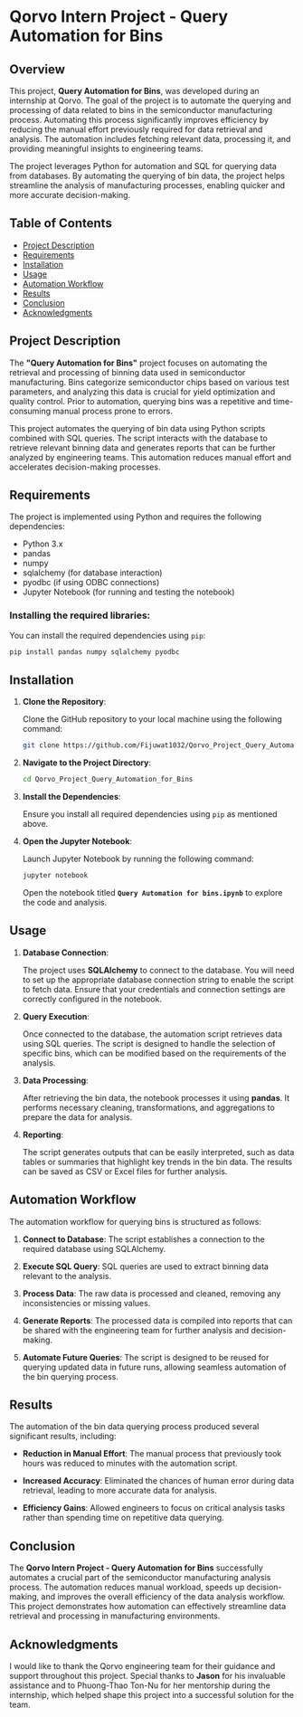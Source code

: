 # Qorvo Intern Project - Query Automation for Bins

## Overview

This project, **Query Automation for Bins**, was developed during an internship at Qorvo. The goal of the project is to automate the querying and processing of data related to bins in the semiconductor manufacturing process. Automating this process significantly improves efficiency by reducing the manual effort previously required for data retrieval and analysis. The automation includes fetching relevant data, processing it, and providing meaningful insights to engineering teams.

The project leverages Python for automation and SQL for querying data from databases. By automating the querying of bin data, the project helps streamline the analysis of manufacturing processes, enabling quicker and more accurate decision-making.

## Table of Contents

- [Project Description](#project-description)
- [Requirements](#requirements)
- [Installation](#installation)
- [Usage](#usage)
- [Automation Workflow](#automation-workflow)
- [Results](#results)
- [Conclusion](#conclusion)
- [Acknowledgments](#acknowledgments)

## Project Description

The **"Query Automation for Bins"** project focuses on automating the retrieval and processing of binning data used in semiconductor manufacturing. Bins categorize semiconductor chips based on various test parameters, and analyzing this data is crucial for yield optimization and quality control. Prior to automation, querying bins was a repetitive and time-consuming manual process prone to errors.

This project automates the querying of bin data using Python scripts combined with SQL queries. The script interacts with the database to retrieve relevant binning data and generates reports that can be further analyzed by engineering teams. This automation reduces manual effort and accelerates decision-making processes.

## Requirements

The project is implemented using Python and requires the following dependencies:

- Python 3.x
- pandas
- numpy
- sqlalchemy (for database interaction)
- pyodbc (if using ODBC connections)
- Jupyter Notebook (for running and testing the notebook)

### Installing the required libraries:

You can install the required dependencies using `pip`:

```bash
pip install pandas numpy sqlalchemy pyodbc
```

## Installation

1. **Clone the Repository**:

   Clone the GitHub repository to your local machine using the following command:

   ```bash
   git clone https://github.com/Fijuwat1032/Qorvo_Project_Query_Automation_for_Bins.git
   ```

2. **Navigate to the Project Directory**:

   ```bash
   cd Qorvo_Project_Query_Automation_for_Bins
   ```

3. **Install the Dependencies**:

   Ensure you install all required dependencies using `pip` as mentioned above.

4. **Open the Jupyter Notebook**:

   Launch Jupyter Notebook by running the following command:

   ```bash
   jupyter notebook
   ```

   Open the notebook titled **`Query Automation for bins.ipynb`** to explore the code and analysis.

## Usage

1. **Database Connection**:

   The project uses **SQLAlchemy** to connect to the database. You will need to set up the appropriate database connection string to enable the script to fetch data. Ensure that your credentials and connection settings are correctly configured in the notebook.

2. **Query Execution**:

   Once connected to the database, the automation script retrieves data using SQL queries. The script is designed to handle the selection of specific bins, which can be modified based on the requirements of the analysis.

3. **Data Processing**:

   After retrieving the bin data, the notebook processes it using **pandas**. It performs necessary cleaning, transformations, and aggregations to prepare the data for analysis.

4. **Reporting**:

   The script generates outputs that can be easily interpreted, such as data tables or summaries that highlight key trends in the bin data. The results can be saved as CSV or Excel files for further analysis.

## Automation Workflow

The automation workflow for querying bins is structured as follows:

1. **Connect to Database**: The script establishes a connection to the required database using SQLAlchemy.

2. **Execute SQL Query**: SQL queries are used to extract binning data relevant to the analysis.

3. **Process Data**: The raw data is processed and cleaned, removing any inconsistencies or missing values.

4. **Generate Reports**: The processed data is compiled into reports that can be shared with the engineering team for further analysis and decision-making.

5. **Automate Future Queries**: The script is designed to be reused for querying updated data in future runs, allowing seamless automation of the bin querying process.

## Results

The automation of the bin data querying process produced several significant results, including:

- **Reduction in Manual Effort**: The manual process that previously took hours was reduced to minutes with the automation script.

- **Increased Accuracy**: Eliminated the chances of human error during data retrieval, leading to more accurate data for analysis.

- **Efficiency Gains**: Allowed engineers to focus on critical analysis tasks rather than spending time on repetitive data querying.

## Conclusion

The **Qorvo Intern Project - Query Automation for Bins** successfully automates a crucial part of the semiconductor manufacturing analysis process. The automation reduces manual workload, speeds up decision-making, and improves the overall efficiency of the data analysis workflow. This project demonstrates how automation can effectively streamline data retrieval and processing in manufacturing environments.

## Acknowledgments

I would like to thank the Qorvo engineering team for their guidance and support throughout this project. Special thanks to **Jason** for his invaluable assistance and to Phuong-Thao Ton-Nu for her mentorship during the internship, which helped shape this project into a successful solution for the team.

